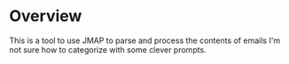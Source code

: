 # Overview

This is a tool to use JMAP to parse and process the contents of emails I'm not sure how to categorize with some clever prompts.
